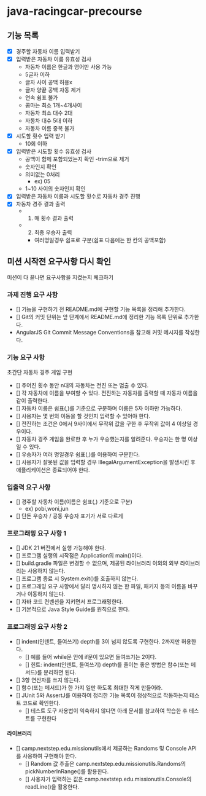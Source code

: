 # java-racingcar-precourse


## 기능 목록
- [x] 경주할 자동차 이름 입력받기
- [x] 입력받은 자동차 이름 유효성 검사
  - 자동차 이름은 한글과 영어만 사용 가능
  - 5글자 이하
  - 글자 사이 공백 허용x
  - 글자 양끝 공백 자동 제거
  - 연속 쉼표 불가
  - 콤마는 최소 1개~4개사이
  - 자동차 최소 대수 2대
  - 자동차 대수 5대 이하
  - 자동차 이름 중복 불가
- [x] 시도할 횟수 입력 받기
  - 10회 이하 
- [x] 입력받은 시도할 횟수 유효성 검사
  - 공백이 함께 포함되었는지 확인 -trim으로 제거 
  - 숫자인지 확인
  - 의미없는 0처리
    - ex) 05
  - 1~10 사이의 숫자인지 확인
- [x] 입력받은 자동차 이름과 시도할 횟수로 자동차 경주 진행
- [x] 자동차 경주 결과 출력
  - 1. 매 횟수 결과 출력
  - 2. 최종 우승자 출력
    - 여러명일경우 쉼표로 구분(쉼표 다음에는 한 칸의 공백포함)



## 미션 시작전 요구사항 다시 확인

미션이 다 끝나면 요구사항을 지켰는지 체크하기

### 과제 진행 요구 사항

- [] 기능을 구현하기 전 README.md에 구현할 기능 목록을 정리해 추가한다.
- [] Git의 커밋 단위는 앞 단계에서 README.md에 정리한 기능 목록 단위로 추가한다.
 - AngularJS Git Commit Message Conventions을 참고해 커밋 메시지를 작성한다. 

### 기능 요구 사항

초간단 자동차 경주 게임 구현
- [] 주어진 횟수 동안 n대의 자동차는 전진 또는 멈출 수 있다.
- [] 각 자동차에 이름을 부여할 수 있다. 전진하는 자동차를 출력할 때 자동차 이름을 같이 출력한다.
- [] 자동차 이름은 쉼표(,)를 기준으로 구분하며 이름은 5자 이하만 가능하다.
- [] 사용자는 몇 번의 이동을 할 것인지 입력할 수 있어야 한다.
- [] 전진하는 조건은 0에서 9사이에서 무작위 값을 구한 후 무작위 값이 4 이상일 경우이다.
- [] 자동차 경주 게임을 완료한 후 누가 우승했는지를 알려준다. 우승자는 한 명 이상일 수 있다.
- [] 우승자가 여러 명일경우 쉼표(,)를 이용하여 구분한다.
- [] 사용자가 잘못된 값을 입력할 경우 IllegalArgumentException을 발생시킨 후 애플리케이션은 종료되어야 한다.

### 입출력 요구 사항

- [] 경주할 자동차 이름(이름은 쉼표(,) 기준으로 구분)
  - ex) pobi,woni,jun
- [] 단돈 우승자 / 공동 우승자 표기가 서로 다르게

### 프로그래밍 요구 사항 1

- [] JDK 21 버전에서 실행 가능해야 한다.
- [] 프로그램 실행의 시작점은 Application의 main()이다.
- [] build.gradle 파일은 변경할 수 없으며, 제공된 라이브러리 이외의 외부 라이브러리는 사용하지 않는다.
- [] 프로그램 종료 시 System.exit()를 호출하지 않는다.
- [] 프로그래밍 요구 사항에서 달리 명시하지 않는 한 파일, 패키지 등의 이름을 바꾸거나 이동하지 않는다.
- [] 자바 코드 컨벤션을 지키면서 프로그래밍한다.
- [] 기본적으로 Java Style Guide를 원칙으로 한다.

### 프로그래밍 요구 사항 2

- [] indent(인덴트, 들여쓰기) depth를 3이 넘지 않도록 구현한다. 2까지만 허용한다.
  - [] 예를 들어 while문 안에 if문이 있으면 들여쓰기는 2이다.
  - [] 힌트: indent(인덴트, 들여쓰기) depth를 줄이는 좋은 방법은 함수(또는 메서드)를 분리하면 된다.
- [] 3항 연산자를 쓰지 않는다.
- [] 함수(또는 메서드)가 한 가지 일만 하도록 최대한 작게 만들어라.
- [] JUnit 5와 AssertJ를 이용하여 정리한 기능 목록이 정상적으로 작동하는지 테스트 코드로 확인한다.
  - [] 테스트 도구 사용법이 익숙하지 않다면 아래 문서를 참고하여 학습한 후 테스트를 구현한다

#### 라이브러리

- [] camp.nextstep.edu.missionutils에서 제공하는 Randoms 및 Console API를 사용하여 구현해야 한다.
  - [] Random 값 추출은 camp.nextstep.edu.missionutils.Randoms의 pickNumberInRange()를 활용한다.
  - [] 사용자가 입력하는 값은 camp.nextstep.edu.missionutils.Console의 readLine()을 활용한다.
